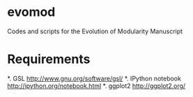 evomod
======

Codes and scripts for the Evolution of Modularity Manuscript

Requirements
============

*. GSL http://www.gnu.org/software/gsl/
*. IPython notebook http://ipython.org/notebook.html
*. ggplot2 http://ggplot2.org/
